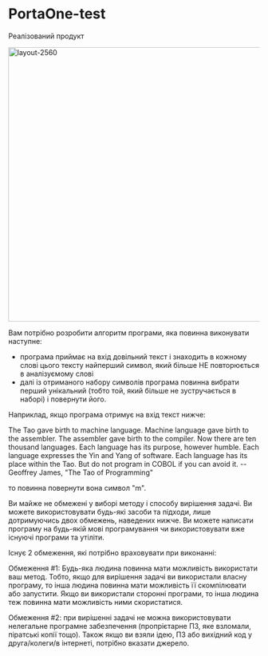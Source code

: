 # PortaOne-test
Реалізований продукт

<img src="https://github.com/Salamandero/PortaOne-test/assets/37622720/19e4edeb-efa5-47f9-becb-944b4212ad17" alt="layout-2560" width="550" heigth="750">


Вам потрібно розробити алгоритм програми, яка повинна виконувати наступне:
- програма приймає на вхід довільний текст і знаходить в кожному слові цього тексту найперший символ, який більше НЕ повторюється в аналізуємому слові
- далі із отриманого набору символів програма повинна вибрати перший унікальний (тобто той, який більше не зустручається в наборі) і повернути його.

Наприклад, якщо програма отримує на вхід текст нижче:

The Tao gave birth to machine language.  Machine language gave birth
to the assembler.
The assembler gave birth to the compiler.  Now there are ten thousand
languages.
Each language has its purpose, however humble.  Each language
expresses the Yin and Yang of software.  Each language has its place within
the Tao.
But do not program in COBOL if you can avoid it.
        -- Geoffrey James, "The Tao of Programming"

то повинна повернути вона символ "m".

Ви майже не обмежені у виборі методу і способу вирішення задачі. Ви можете використовувати будь-які засоби та підходи, лише дотримуючись двох обмежень, наведених нижче. Ви можете написати програму на будь-якій мові програмування чи використовувати вже існуючі програми та утіліти.

Існує 2 обмеження, які потрібно враховувати при виконанні:

Обмеження #1:
Будь-яка людина повинна мати можливість використати ваш метод. Тобто, якщо для вирішення задачі ви використали власну програму, то інша людина повинна мати можливість її скомпілювати або запустити. Якщо ви використали сторонні програми, то інша людина теж повинна мати можливість ними скористатися.

Обмеження #2:
при вирішенні задачі не можна використовувати нелегальне програмне забезпечення (пропрієтарне ПЗ, яке взломали, піратські копії тощо). Також якщо ви взяли ідею, ПЗ або вихідний код у друга/колеги/в інтернеті, потрібно вказати джерело.
